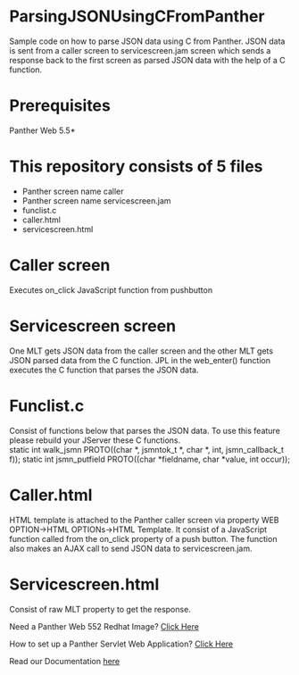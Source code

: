 # ParsingJSONUsingCFromPanther
Sample code on how to parse JSON data using C from Panther. JSON data is sent from a caller screen to servicescreen.jam screen which sends a response back to the first screen as parsed JSON data with the help of a C function.  

# Prerequisites
Panther Web 5.5*

# This repository consists of 5 files
* Panther screen name caller
* Panther screen name servicescreen.jam
* funclist.c
* caller.html
* servicescreen.html


# Caller screen
 Executes on_click  JavaScript function   from pushbutton

# Servicescreen screen
 One MLT gets JSON data from the caller screen and the other MLT gets JSON parsed data from the C function. JPL in the web_enter() function executes the C function that parses the JSON data.

# Funclist.c
Consist of functions below that  parses the JSON data. To use this feature please rebuild your JServer  these  C functions.    
static	int	walk_jsmn	PROTO((char *, jsmntok_t *, char *, int, jsmn_callback_t f));
static	int	jsmn_putfield	PROTO((char *fieldname, char *value, int occur));

# Caller.html
HTML template is attached to the Panther caller screen via property WEB OPTION->HTML OPTIONs->HTML Template. It consist of a JavaScript function called from the on_click property of a push button. The function also makes an AJAX call to send JSON data to servicescreen.jam. 

# Servicescreen.html
Consist of raw MLT property to get the response.

Need a Panther Web 552 Redhat Image? [Click Here](https://hub.docker.com/r/prolificspanther/pantherweb "Named link title") 

How to set up a Panther Servlet Web Application? [Click Here](https://github.com/ProlificsPanther/PantherWeb/releases "Named link title")

Read our Documentation [here](https://docs.prolifics.com)
